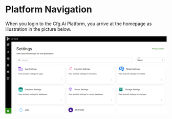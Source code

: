 # Platform Navigation
When you login to the Cfg.Ai Platform, you arrive at the homepage as illustration in the picture below.

![HomePage](../../static/img/PlatformNavigation/homepagePN.PNG)

